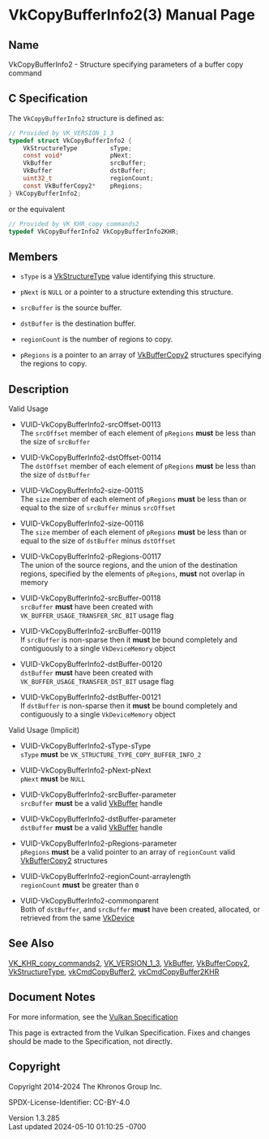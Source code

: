 # VkCopyBufferInfo2(3) Manual Page

## Name

VkCopyBufferInfo2 - Structure specifying parameters of a buffer copy
command



## <a href="#_c_specification" class="anchor"></a>C Specification

The `VkCopyBufferInfo2` structure is defined as:

``` c
// Provided by VK_VERSION_1_3
typedef struct VkCopyBufferInfo2 {
    VkStructureType         sType;
    const void*             pNext;
    VkBuffer                srcBuffer;
    VkBuffer                dstBuffer;
    uint32_t                regionCount;
    const VkBufferCopy2*    pRegions;
} VkCopyBufferInfo2;
```

or the equivalent

``` c
// Provided by VK_KHR_copy_commands2
typedef VkCopyBufferInfo2 VkCopyBufferInfo2KHR;
```

## <a href="#_members" class="anchor"></a>Members

- `sType` is a [VkStructureType](https://registry.khronos.org/vulkan/specs/1.3-extensions/man/html/VkStructureType.html) value identifying
  this structure.

- `pNext` is `NULL` or a pointer to a structure extending this
  structure.

- `srcBuffer` is the source buffer.

- `dstBuffer` is the destination buffer.

- `regionCount` is the number of regions to copy.

- `pRegions` is a pointer to an array of
  [VkBufferCopy2](https://registry.khronos.org/vulkan/specs/1.3-extensions/man/html/VkBufferCopy2.html) structures specifying the regions
  to copy.

## <a href="#_description" class="anchor"></a>Description

Valid Usage

- <a href="#VUID-VkCopyBufferInfo2-srcOffset-00113"
  id="VUID-VkCopyBufferInfo2-srcOffset-00113"></a>
  VUID-VkCopyBufferInfo2-srcOffset-00113  
  The `srcOffset` member of each element of `pRegions` **must** be less
  than the size of `srcBuffer`

- <a href="#VUID-VkCopyBufferInfo2-dstOffset-00114"
  id="VUID-VkCopyBufferInfo2-dstOffset-00114"></a>
  VUID-VkCopyBufferInfo2-dstOffset-00114  
  The `dstOffset` member of each element of `pRegions` **must** be less
  than the size of `dstBuffer`

- <a href="#VUID-VkCopyBufferInfo2-size-00115"
  id="VUID-VkCopyBufferInfo2-size-00115"></a>
  VUID-VkCopyBufferInfo2-size-00115  
  The `size` member of each element of `pRegions` **must** be less than
  or equal to the size of `srcBuffer` minus `srcOffset`

- <a href="#VUID-VkCopyBufferInfo2-size-00116"
  id="VUID-VkCopyBufferInfo2-size-00116"></a>
  VUID-VkCopyBufferInfo2-size-00116  
  The `size` member of each element of `pRegions` **must** be less than
  or equal to the size of `dstBuffer` minus `dstOffset`

- <a href="#VUID-VkCopyBufferInfo2-pRegions-00117"
  id="VUID-VkCopyBufferInfo2-pRegions-00117"></a>
  VUID-VkCopyBufferInfo2-pRegions-00117  
  The union of the source regions, and the union of the destination
  regions, specified by the elements of `pRegions`, **must** not overlap
  in memory

- <a href="#VUID-VkCopyBufferInfo2-srcBuffer-00118"
  id="VUID-VkCopyBufferInfo2-srcBuffer-00118"></a>
  VUID-VkCopyBufferInfo2-srcBuffer-00118  
  `srcBuffer` **must** have been created with
  `VK_BUFFER_USAGE_TRANSFER_SRC_BIT` usage flag

- <a href="#VUID-VkCopyBufferInfo2-srcBuffer-00119"
  id="VUID-VkCopyBufferInfo2-srcBuffer-00119"></a>
  VUID-VkCopyBufferInfo2-srcBuffer-00119  
  If `srcBuffer` is non-sparse then it **must** be bound completely and
  contiguously to a single `VkDeviceMemory` object

- <a href="#VUID-VkCopyBufferInfo2-dstBuffer-00120"
  id="VUID-VkCopyBufferInfo2-dstBuffer-00120"></a>
  VUID-VkCopyBufferInfo2-dstBuffer-00120  
  `dstBuffer` **must** have been created with
  `VK_BUFFER_USAGE_TRANSFER_DST_BIT` usage flag

- <a href="#VUID-VkCopyBufferInfo2-dstBuffer-00121"
  id="VUID-VkCopyBufferInfo2-dstBuffer-00121"></a>
  VUID-VkCopyBufferInfo2-dstBuffer-00121  
  If `dstBuffer` is non-sparse then it **must** be bound completely and
  contiguously to a single `VkDeviceMemory` object

Valid Usage (Implicit)

- <a href="#VUID-VkCopyBufferInfo2-sType-sType"
  id="VUID-VkCopyBufferInfo2-sType-sType"></a>
  VUID-VkCopyBufferInfo2-sType-sType  
  `sType` **must** be `VK_STRUCTURE_TYPE_COPY_BUFFER_INFO_2`

- <a href="#VUID-VkCopyBufferInfo2-pNext-pNext"
  id="VUID-VkCopyBufferInfo2-pNext-pNext"></a>
  VUID-VkCopyBufferInfo2-pNext-pNext  
  `pNext` **must** be `NULL`

- <a href="#VUID-VkCopyBufferInfo2-srcBuffer-parameter"
  id="VUID-VkCopyBufferInfo2-srcBuffer-parameter"></a>
  VUID-VkCopyBufferInfo2-srcBuffer-parameter  
  `srcBuffer` **must** be a valid [VkBuffer](https://registry.khronos.org/vulkan/specs/1.3-extensions/man/html/VkBuffer.html) handle

- <a href="#VUID-VkCopyBufferInfo2-dstBuffer-parameter"
  id="VUID-VkCopyBufferInfo2-dstBuffer-parameter"></a>
  VUID-VkCopyBufferInfo2-dstBuffer-parameter  
  `dstBuffer` **must** be a valid [VkBuffer](https://registry.khronos.org/vulkan/specs/1.3-extensions/man/html/VkBuffer.html) handle

- <a href="#VUID-VkCopyBufferInfo2-pRegions-parameter"
  id="VUID-VkCopyBufferInfo2-pRegions-parameter"></a>
  VUID-VkCopyBufferInfo2-pRegions-parameter  
  `pRegions` **must** be a valid pointer to an array of `regionCount`
  valid [VkBufferCopy2](https://registry.khronos.org/vulkan/specs/1.3-extensions/man/html/VkBufferCopy2.html) structures

- <a href="#VUID-VkCopyBufferInfo2-regionCount-arraylength"
  id="VUID-VkCopyBufferInfo2-regionCount-arraylength"></a>
  VUID-VkCopyBufferInfo2-regionCount-arraylength  
  `regionCount` **must** be greater than `0`

- <a href="#VUID-VkCopyBufferInfo2-commonparent"
  id="VUID-VkCopyBufferInfo2-commonparent"></a>
  VUID-VkCopyBufferInfo2-commonparent  
  Both of `dstBuffer`, and `srcBuffer` **must** have been created,
  allocated, or retrieved from the same [VkDevice](https://registry.khronos.org/vulkan/specs/1.3-extensions/man/html/VkDevice.html)

## <a href="#_see_also" class="anchor"></a>See Also

[VK_KHR_copy_commands2](https://registry.khronos.org/vulkan/specs/1.3-extensions/man/html/VK_KHR_copy_commands2.html),
[VK_VERSION_1_3](https://registry.khronos.org/vulkan/specs/1.3-extensions/man/html/VK_VERSION_1_3.html), [VkBuffer](https://registry.khronos.org/vulkan/specs/1.3-extensions/man/html/VkBuffer.html),
[VkBufferCopy2](https://registry.khronos.org/vulkan/specs/1.3-extensions/man/html/VkBufferCopy2.html),
[VkStructureType](https://registry.khronos.org/vulkan/specs/1.3-extensions/man/html/VkStructureType.html),
[vkCmdCopyBuffer2](https://registry.khronos.org/vulkan/specs/1.3-extensions/man/html/vkCmdCopyBuffer2.html),
[vkCmdCopyBuffer2KHR](https://registry.khronos.org/vulkan/specs/1.3-extensions/man/html/vkCmdCopyBuffer2KHR.html)

## <a href="#_document_notes" class="anchor"></a>Document Notes

For more information, see the <a
href="https://registry.khronos.org/vulkan/specs/1.3-extensions/html/vkspec.html#VkCopyBufferInfo2"
target="_blank" rel="noopener">Vulkan Specification</a>

This page is extracted from the Vulkan Specification. Fixes and changes
should be made to the Specification, not directly.

## <a href="#_copyright" class="anchor"></a>Copyright

Copyright 2014-2024 The Khronos Group Inc.

SPDX-License-Identifier: CC-BY-4.0

Version 1.3.285  
Last updated 2024-05-10 01:10:25 -0700
